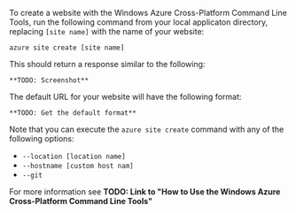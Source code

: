 To create a website with the Windows Azure Cross-Platform Command Line Tools, run the following command from your local applicaton directory, replacing `[site name]` with the name of your website:

	azure site create [site name]

This should return a response similar to the following:

	**TODO: Screenshot**

The default URL for your website will have the following format:

	**TODO: Get the default format**

Note that you can execute the `azure site create` command with any of the following options:

* `--location [location name]`
* `--hostname [custom host nam]`
* `--git`

For more information see **TODO: Link to "How to Use the Windows Azure Cross-Platform Command Line Tools"**